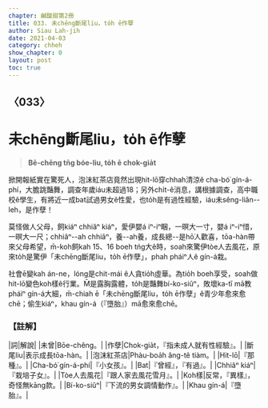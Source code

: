 ```yaml
---
chapter: 鹹酸甜第2冊
title: 033. 未chēng斷尾liu，to̍h ē作孽
author: Siau Lah-jih
date: 2021-04-03
category: chheh
show_chapter: 0
layout: post
toc: true
---
```


## 〈033〉
# 未chēng斷尾liu，to̍h ē作孽
> **Bē-chēng tn̄g bóe-liu, to̍h ē chok-gia̍t**

掀開報紙實在驚死人，泡沫紅茶店竟然出現hit-lō穿chhah清涼ê cha-bó͘ gín-á-phí，大膽跳豔舞，調查年歲iáu未超過18；另外chi̍t-ê消息，講根據調查，高中職校ê學生，有將近一成bat試過男女ê性愛，也to̍h是有過性經驗，iáu未sêng-liân--leh，是作孽！

莫怪做人父母，飼kiáⁿ chhiâⁿ kiáⁿ，愛伊嬰á iⁿ-iⁿ睏，一暝大一寸，嬰á iⁿ-iⁿ惜，一暝大一尺；chhiâⁿ--ah chhiâⁿ，養--ah養，成長總--是hō͘人歡喜，tōa-hàn帶來父母希望，m̄-koh飼kah 15、16 boeh tńg大ê時，soah來驚伊tòe人去風花，原來to̍h是驚伊「未chēng斷尾liu，to̍h ē作孽」，phah pháiⁿ人ê gín-á栽。

社會ē變kah án-ne，lóng是chit-mái ê人貪tio̍h虛華。為tio̍h boeh享受，soah做hit-lō變色koh樣ê行業。M̄是露胸露體，to̍h是豔舞bí-ko-siûⁿ，敗壞ka-tī mā教pháiⁿ gín-á大細，m̄-chiah ē「未chēng斷尾liu，to̍h ē作孽」ê青少年愈來愈chē；偷生kiáⁿ，khau gín-á（『墮胎』）mā愈來愈chē。

### 【註解】

|詞|解說|
|未曾|Bōe-chêng。|
|作孽|Chok-gia̍t，『指未成人就有性經驗』。|
|斷尾liu|表示成長tōa-hàn。|
|泡沫紅茶店|Phàu-boa̍h âng-tê tiàm。|
|Hit-lō|『那種』。|
|Cha-bó͘ gín-á-phí|『小女孩』。|
|Bat|『曾經』，『有過』。|
|Chhiâⁿ kiáⁿ|『栽培子女』。|
|Tòe人去風花|『跟人家去風花雪月』。|
|Koh樣|反常，『異樣』，奇怪無kāng款。|
|Bí-ko-siûⁿ|『下流的男女調情動作』。|
|Khau gín-á|『墮胎』。|
